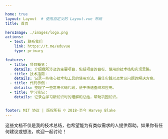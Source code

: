 ```yaml
---

home: true
layout: Layout  # 使用自定义的 Layout.vue 布局
title: 首页

heroImage: ./images/logo.png
actions:
  - text: 联系我们
    link: https://t.me/eduvue
    type: primary

features:
  - title: 项目概览：
    details: 介绍我所涉及的主要项目，包括项目的目标、使用的技术栈和实现思路。
  - title: 技术指南：
    details: 记录一些核心技术和工具的使用方法、最佳实践以及常见问题的解决方案。
  - title: 代码示例：
    details: 整理了一些常用代码片段，便于快速查阅和应用。
  - title: 学习笔记：
    details: 记录在学习新知识时的理解和总结，帮助巩固知识。


footer: MIT 协议 | 版权所有 © 2018-至今 Harvey Blake
---
```

这些文档不仅是我的技术总结，也希望能为有类似需求的人提供帮助。如果你有任何建议或想法，欢迎一起讨论！

